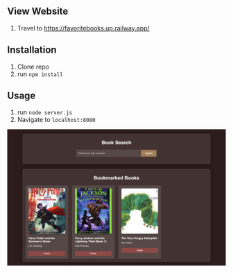 ## View Website
1. Travel to https://favoritebooks.up.railway.app/

## Installation

1. Clone repo
2. run `npm install`

## Usage

1. run `node server.js`
2. Navigate to `localhost:8080`

![Alt text](<website.png>)

